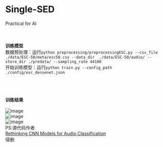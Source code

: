 # Single-SED
Practical for AI
<br><br><br><br>
**训练模型**<br>
数据预处理：运行`python preprocessing/preprocessingESC.py --csv_file ./data/ESC-50/meta/esc50.csv --data_dir  ./data/ESC-50/audio/ --store_dir ./predata/ --sampling_rate 44100`<br>
开始训练模型：运行`python train.py --config_path ./config/esc_densenet.json`<br>
<br><br><br><br>
**训练结果**<br>
<br>
![image](https://github.com/flysmart/Single-SED/assets/66983043/908bf9e5-5345-453b-b63b-7603b0ba524f#pic_center)<br>
![image](https://github.com/flysmart/Single-SED/assets/66983043/30afd1c9-f788-43c9-9e44-dec57774c7d6#pic_center)<br>
![image](https://github.com/flysmart/Single-SED/assets/66983043/41fda1e3-a0f0-4cba-adef-20a6bdcb20eb#pic_center)<br>
PS:源代码作者<br>
[Rethinking CNN Models for Audio Classification](https://github.com/kamalesh0406/Audio-Classification)<br>
侵删
